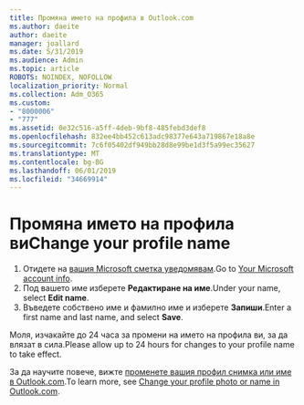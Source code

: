 ```yaml
---
title: Промяна името на профила в Outlook.com
ms.author: daeite
author: daeite
manager: joallard
ms.date: 5/31/2019
ms.audience: Admin
ms.topic: article
ROBOTS: NOINDEX, NOFOLLOW
localization_priority: Normal
ms.collection: Adm_O365
ms.custom:
- "8000006"
- "777"
ms.assetid: 0e32c516-a5ff-4deb-9bf8-485febd3def8
ms.openlocfilehash: 832ee4bb452c613adc98377e643a719867e18a8e
ms.sourcegitcommit: 7c6f05402df949bb28d8e99be1d3f5a99ec35627
ms.translationtype: MT
ms.contentlocale: bg-BG
ms.lasthandoff: 06/01/2019
ms.locfileid: "34669914"
---
```

# <a name="change-your-profile-name"></a><span data-ttu-id="102cc-102">Промяна името на профила ви</span><span class="sxs-lookup"><span data-stu-id="102cc-102">Change your profile name</span></span>

1. <span data-ttu-id="102cc-103">Отидете на [вашия Microsoft сметка уведомявам](https://go.microsoft.com/fwlink/p/?linkid=860841).</span><span class="sxs-lookup"><span data-stu-id="102cc-103">Go to [Your Microsoft account info](https://go.microsoft.com/fwlink/p/?linkid=860841).</span></span>
2. <span data-ttu-id="102cc-104">Под вашето име изберете **Редактиране на име**.</span><span class="sxs-lookup"><span data-stu-id="102cc-104">Under your name, select **Edit name**.</span></span>
3. <span data-ttu-id="102cc-105">Въведете собствено име и фамилно име и изберете **Запиши**.</span><span class="sxs-lookup"><span data-stu-id="102cc-105">Enter a first name and last name, and select **Save**.</span></span>

<span data-ttu-id="102cc-106">Моля, изчакайте до 24 часа за промени на името на профила ви, за да влязат в сила.</span><span class="sxs-lookup"><span data-stu-id="102cc-106">Please allow up to 24 hours for changes to your profile name to take effect.</span></span>
  
<span data-ttu-id="102cc-107">За да научите повече, вижте [променете вашия профил снимка или име в Outlook.com](https://go.microsoft.com/fwlink/?linkid=873110).</span><span class="sxs-lookup"><span data-stu-id="102cc-107">To learn more, see [Change your profile photo or name in Outlook.com](https://go.microsoft.com/fwlink/?linkid=873110).</span></span>